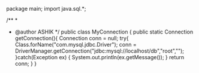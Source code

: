 package main;
import java.sql.*;

/**
 *
 * @author ASHIK
 */
public class MyConnection {
    public static Connection getConnection(){
        Connection conn = null;
        try{
            Class.forName("com.mysql.jdbc.Driver");
            conn = DriverManager.getConnection("jdbc:mysql://localhost/db","root","");
        }catch(Exception ex) {
            System.out.println(ex.getMessage());
        }
        return conn;
    }
}
